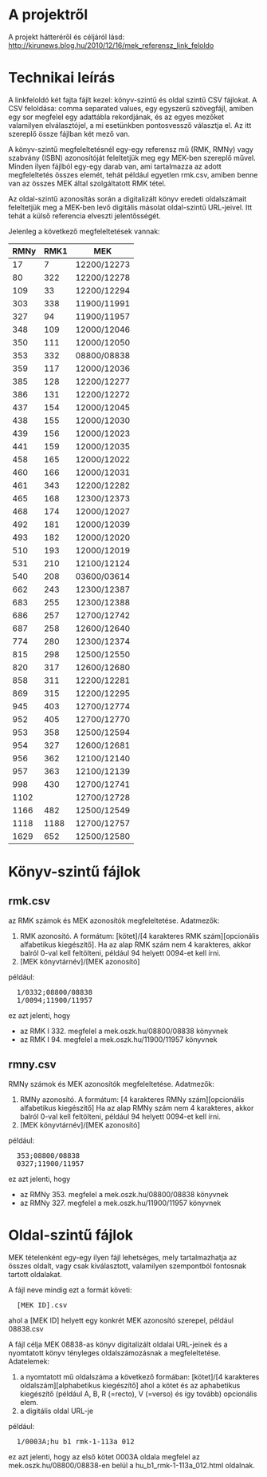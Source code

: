 A projektről
====
A projekt hátteréről és céljáról lásd: http://kirunews.blog.hu/2010/12/16/mek_referensz_link_feloldo

Technikai leírás
====
A linkfeloldó két fajta fájlt kezel: könyv-szintű és oldal szintű CSV fájlokat.
A CSV feloldása: comma separated values, egy egyszerű szövegfájl, 
amiben egy sor megfelel egy adattábla rekordjának, és az egyes mezőket
valamilyen elválasztójel, a mi esetünkben pontosvessző választja el. Az 
itt szereplő össze fájlban két mező van.

A könyv-szintű megfeleltetésnél egy-egy referensz mű (RMK, RMNy) 
vagy szabvány (ISBN) azonosítóját feleltetjük meg egy MEK-ben 
szereplő művel. Minden ilyen fájlból egy-egy darab van, ami tartalmazza
az adott megfeleltetés összes elemét, tehát például egyetlen rmk.csv, 
amiben benne van az összes MEK által szolgáltatott RMK tétel.

Az oldal-szintű azonosítás során a digitalizált könyv eredeti oldalszámait
feleltetjük meg a MEK-ben levő digitális másolat oldal-szintű URL-jeivel.
Itt tehát a külső referencia elveszti jelentősségét.

Jelenleg a következő megfeleltetések vannak:

| RMNy | RMK1 | MEK |
| --- | --- | --- |
|  17 |   7 | 12200/12273 |
|  80 | 322 | 12200/12278 |
| 109 |  33 | 12200/12294 |
| 303 | 338 | 11900/11991 |
| 327 |  94 | 11900/11957 |
| 348 | 109 | 12000/12046 |
| 350 | 111 | 12000/12050 |
| 353 | 332 | 08800/08838 |
| 359 | 117 | 12000/12036 |
| 385 | 128 | 12200/12277 |
| 386 | 131 | 12200/12272 |
| 437 | 154 | 12000/12045 |
| 438 | 155 | 12000/12030 |
| 439 | 156 | 12000/12023 |
| 441 | 159 | 12000/12035 |
| 458 | 165 | 12000/12022 |
| 460 | 166 | 12000/12031 |
| 461 | 343 | 12200/12282 |
| 465 | 168 | 12300/12373 |
| 468 | 174 | 12000/12027 |
| 492 | 181 | 12000/12039 |
| 493 | 182 | 12000/12020 |
| 510 | 193 | 12000/12019 |
| 531 | 210 | 12100/12124 |
| 540 | 208 | 03600/03614 |
| 662 | 243 | 12300/12387 |
| 683 | 255 | 12300/12388 |
| 686 | 257 | 12700/12742 |
| 687 | 258 | 12600/12640 |
| 774 | 280 | 12300/12374 |
| 815 | 298 | 12500/12550 |
| 820 | 317 | 12600/12680 |
| 858 | 311 | 12200/12281 |
| 869 | 315 | 12200/12295 |
| 945 | 403 | 12700/12774 |
| 952 | 405 | 12700/12770 |
| 953 | 358 | 12500/12594 |
| 954 | 327 | 12600/12681 |
| 956 | 362 | 12100/12140 |
| 957 | 363 | 12100/12139 |
| 998 | 430 | 12700/12741 |
| 1102 |    | 12700/12728 |
| 1166 | 482 | 12500/12549 |
| 1118 | 1188 | 12700/12757 |
| 1629 | 652 | 12500/12580 |

# Könyv-szintű fájlok

## rmk.csv
az RMK számok és MEK azonosítók megfeleltetése. Adatmezők:

1. RMK azonosító. A formátum: [kötet]/[4 karakteres RMK szám][opcionális alfabetikus kiegészítő].
Ha az alap RMK szám nem 4 karakteres, akkor  balról 0-val kell feltölteni, például 94 helyett 0094-et kell írni.
2. [MEK könyvtárnév]/[MEK azonosító]

például:
<pre>
  1/0332;08800/08838
  1/0094;11900/11957
</pre>
ez azt jelenti, hogy 
* az RMK I 332. megfelel a mek.oszk.hu/08800/08838 könyvnek
* az RMK I 94. megfelel a mek.oszk.hu/11900/11957 könyvnek

## rmny.csv
RMNy számok és MEK azonosítók megfeleltetése. Adatmezők:

1. RMNy azonosító. A formátum: [4 karakteres RMNy szám][opcionális alfabetikus kiegészítő]
Ha az alap RMNy szám nem 4 karakteres, akkor balról 0-val kell feltölteni,
például 94 helyett 0094-et kell írni.
2. [MEK könyvtárnév]/[MEK azonosító]

például:
<pre>
  353;08800/08838
  0327;11900/11957
</pre>
ez azt jelenti, hogy
* az RMNy 353. megfelel a mek.oszk.hu/08800/08838 könyvnek
* az RMNy 327. megfelel a mek.oszk.hu/11900/11957 könyvnek

# Oldal-szintű fájlok

MEK tételenként egy-egy ilyen fájl lehetséges, mely tartalmazhatja az
összes oldalt, vagy csak kiválasztott, valamilyen szempontból fontosnak
tartott oldalakat.

A fájl neve mindig ezt a formát követi:
<pre>
  [MEK ID].csv
</pre>
ahol a [MEK ID] helyett egy konkrét MEK azonosító szerepel, például 08838.csv

A fájl célja MEK 08838-as könyv digitalizált oldalai URL-jeinek és a 
nyomtatott könyv tényleges oldalszámozásnak a megfeleltetése. 
Adatelemek:

1. a nyomtatott mű oldalszáma a következő formában: 
[kötet]/[4 karakteres oldalszám][alphabetikus kiegészítő] ahol a kötet és az
aphabetikus kiegészítő (például A, B, R (=recto), V (=verso) és így tovább)
opcionális elem.
2. a digitális oldal URL-je

például:
<pre>
  1/0003A;hu_b1_rmk-1-113a_012
</pre>
ez azt jelenti, hogy az első kötet 0003A oldala megfelel az mek.oszk.hu/08800/08838-en belül a hu_b1_rmk-1-113a_012.html oldalnak.

